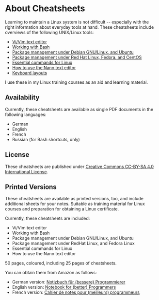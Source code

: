 # About Cheatsheets

Learning to maintain a Linux system is not difficult -- especially with the right 
information about everyday tools at hand. These cheatsheets include overviews of 
the following UNIX/Linux tools:

- [Vi/Vim text editor](https://github.com/hofmannedv/cheatsheets/tree/master/vim)
- [Working with Bash](https://github.com/hofmannedv/cheatsheets/tree/master/bash)
- [Package management under Debian GNU/Linux, and Ubuntu](https://github.com/hofmannedv/cheatsheets/tree/master/debian-package-management)
- [Package management under Red Hat Linux, Fedora, and CentOS](https://github.com/hofmannedv/cheatsheets/tree/master/redhat-package-management)
- [Essential commands for Linux](https://github.com/hofmannedv/cheatsheets/tree/master/linux-commands)
- [How to use the Nano text editor](https://github.com/hofmannedv/cheatsheets/tree/master/nano)
- [Keyboard layouts](https://github.com/hofmannedv/cheatsheets/tree/master/keyboard)

I use these in my Linux training courses as an aid and learning material.

## Availability

Currently, these cheatsheets are available as single PDF documents in the 
following languages:

- German
- English
- French
- Russian (for Bash shortcuts, only)

## License

These cheatsheets are published under [Creative Commons CC-BY-SA 4.0 International License](https://creativecommons.org/licenses/by-sa/4.0/).

## Printed Versions

These cheatsheets are available as printed versions, too, and include additional 
sheets for your notes. Suitable as training material for Linux courses and 
preparation for obtaining a Linux certificate.

Currently, these cheatsheets are included:

- Vi/Vim text editor
- Working with Bash
- Package management under Debian GNU/Linux, and Ubuntu
- Package management under RedHat Linux, and Fedora Linux
- Essential commands for Linux
- How to use the Nano text editor

50 pages, coloured, including 25 pages of cheatsheets.

You can obtain them from Amazon as follows:

- German version: [Notizbuch für (bessere) Programmierer](https://www.amazon.de/Notizbuch-bessere-Programmierer-Frank-Hofmann/dp/B0CJBG4GML)
- English version: [Notebook for (better) Programmers](https://www.amazon.de/Notebook-better-Programmers-Frank-Hofmann/dp/B0CPPTLLTK)
- French version: [Cahier de notes pour (meilleurs) programmeurs](https://www.amazon.fr/Cahier-notes-pour-meilleurs-programmeurs/dp/B0CVXW2C95)

